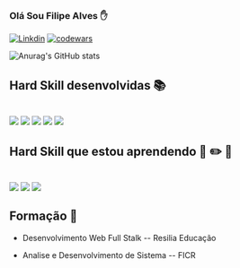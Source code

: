 ### Olá Sou Filipe Alves ✋

[![Linkdin](https://img.shields.io/badge/LinkedIn-0077B5?style=for-the-badge&logo=linkedin&logoColor=white)](www.linkedin.com/in/filipeqalves)
[![codewars](https://www.codewars.com/users/lipeqalves/badges/micro)](https://www.codewars.com/users/lipeqalves)

![Anurag's GitHub stats](https://github-readme-stats.vercel.app/api?username=lipeqalves&show_icons=true&theme=radical)

## Hard Skill desenvolvidas 📚

<div style ="display: inline_block"><br>
<img aling="center" olt="HTML5" src="https://img.shields.io/badge/HTML5-E34F26?style=for-the-badge&logo=html5&logoColor=white">
<img aling="center" olt="CSS3" src="https://img.shields.io/badge/CSS3-1572B6?style=for-the-badge&logo=css3&logoColor=white">
<img aling="center" olt="JAVASCRIPT" src="https://img.shields.io/badge/JavaScript-F7DF1E?style=for-the-badge&logo=javascript&logoColor=black">
<img aling="center" olt="MYSQL" src="https://img.shields.io/badge/MySQL-00000F?style=for-the-badge&logo=mysql&logoColor=white">
<img aling="center" olt="BOOTSTRAP" src="https://img.shields.io/badge/Bootstrap-563D7C?style=for-the-badge&logo=bootstrap&logoColor=white">
</div>

## Hard Skill que estou aprendendo 📖 ✏️ 📓

<div style ="display: inline_block"><br>
<img aling="center" olt="DART" src="https://img.shields.io/badge/Dart-0175C2?style=for-the-badge&logo=dart&logoColor=white">
<img aling="center" olt="FLUTTER" src="https://img.shields.io/badge/Flutter-02569B?style=for-the-badge&logo=flutter&logoColor=white">
<img aling="center" olt="JAVASCRIPT" src="https://img.shields.io/badge/MongoDB-4EA94B?style=for-the-badge&logo=mongodb&logoColor=white">
</div>

## Formação 🏫

 - Desenvolvimento Web Full Stalk  -- Resilia Educação

 - Analise e Desenvolvimento de Sistema -- FICR
